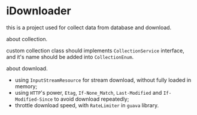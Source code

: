 # iDownloader

this is a project used for collect data from database and download.

about collection.

custom collection class should implements ```CollectionService``` interface, and it's name should be added into ```CollectionEnum```. 

about download.

- using ```InputStreamResource``` for stream download, without fully loaded in memory;
- using ```HTTP```'s power, ```Etag```, ```If-None_Match```, ```Last-Modified``` and ```If-Modified-Since``` to avoid download repeatedly;
- throttle download speed, with ```RateLimiter``` in ```guava``` library.



